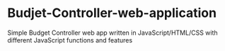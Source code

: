 # Budjet-Controller-web-application
Simple Budget Controller web app written in JavaScript/HTML/CSS with different JavaScript functions and features
